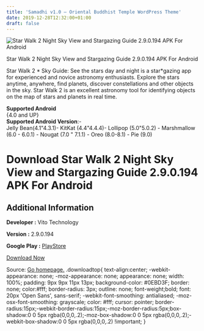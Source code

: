 ```yaml
---
title: 'Samadhi v1.0 – Oriental Buddhist Temple WordPress Theme'
date: 2019-12-28T12:32:00+01:00
draft: false
---
```


![Star Walk 2 Night Sky View and Stargazing Guide 2.9.0.194 APK For Android](https://i0.wp.com/apkhome.net/wp-content/uploads/2019/11/Star-Walk-2-Night-Sky-View-and-Stargazing-Guide-2.9.0.194.png "Star Walk 2 Night Sky View and Stargazing Guide 2.9.0.194 APK For Android")

  

Star Walk 2 Night Sky View and Stargazing Guide 2.9.0.194 APK For Android

Star Walk 2 \* Sky Guide: See the stars day and night is a star\*gazing app for experienced and novice astronomy enthusiasts. Explore the stars anytime, anywhere, find planets, discover constellations and other objects in the sky. Star Walk 2 is an excellent astronomy tool for identifying objects on the map of stars and planets in real time.

**Supported Android**  
{4.0 and UP}  
**Supported Android Version**:-  
Jelly Bean(4.1"4.3.1)- KitKat (4.4"4.4.4)- Lollipop (5.0"5.0.2) - Marshmallow (6.0 - 6.0.1) - Nougat (7.0 " 7.1.1) - Oreo (8.0-8.1) - Pie (9.0)

Download Star Walk 2 Night Sky View and Stargazing Guide 2.9.0.194 APK For Android
==================================================================================

Additional Information
----------------------

**Developer :** Vito Technology

**Version :** 2.9.0.194

**Google Play :** [PlayStore](https://play.google.com/store/apps/details?id=com.vitotechnology.StarWalk2)

  

[Download Now](https://store4app.co/post/star-walk-2-night-sky-view-and-stargazing-guide-2-9-0-194-apk-for-android_1574076316)

  
Source: [Go homepage.](https://store4app.co/post/star-walk-2-night-sky-view-and-stargazing-guide-2-9-0-194-apk-for-android_1574076316) .downloadtop{ text-align:center; -webkit-appearance: none; -moz-appearance: none; appearance: none; width: 100%; padding: 9px 9px 11px 13px; background-color: #0EBD3F; border: none; color:#fff; border-radius: 3px; outline: none; font-weight;bold; font: 20px 'Open Sans', sans-serif; -webkit-font-smoothing: antialiased; -moz-osx-font-smoothing: grayscale; color: #fff; cursor: pointer; border-radius:15px;-webkit-border-radius:15px;-moz-border-radius:5px;box-shadow:0 0 5px rgba(0,0,0,.2);-moz-box-shadow:0 0 5px rgba(0,0,0,.2);-webkit-box-shadow:0 0 5px rgba(0,0,0,.2) !important; }